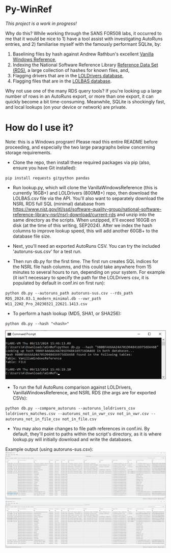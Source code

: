 # Py-WinRef
*This project is a work in progress!*

Why do this? While working through the SANS FOR508 labs, it occurred to me that it would be nice to 1) have a tool assist with investigating AutoRuns entries, and 2) familiarise myself with the famously performant SQLite, by:

1. Baselining files by hash against Andrew Rathbun's excellent [Vanilla Windows Reference](https://github.com/AndrewRathbun/VanillaWindowsReference),
2. Indexing the National Software Reference Library [Reference Data Set (RDS)](https://www.nist.gov/itl/ssd/software-quality-group/national-software-reference-library-nsrl/about-nsrl), a large collection of hashes for known files, and,
3. Flagging drivers that are in the [LOLDrivers database](https://www.loldrivers.io),
4. Flagging files that are in the [LOLBAS database](https://lolbas-project.github.io).

Why not use one of the many RDS query tools? If you're looking up a large number of rows in an AutoRuns export, or more than one export, it can quickly become a bit time-consuming. Meanwhile, SQLite is shockingly fast, and local lookups (on your device or network) are private.

# How do I use it?
Note: this is a Windows program! Please read this entire README before proceeding, and especially the two large paragraphs below concerning storage requirements.

- Clone the repo, then install these required packages via pip (also, ensure you have Git installed):

`pip install requests gitpython pandas`

- Run lookup.py, which will clone the VanillaWindowsReference (this is currently 16GB+) and LOLDrivers (800MB+) repo, then download the LOLBAS.csv file via the API. You'll also want to separately download the NSRL RDS full SQL (minimal) database from https://www.nist.gov/itl/ssd/software-quality-group/national-software-reference-library-nsrl/nsrl-download/current-rds and unzip into the same directory as the scripts. When unzipped, it'll exceed 160GB on disk (at the time of this writing, SEP2024). After we index the hash columns to improve lookup speed, this will add another 60GB+ to the database file size.

- Next, you'll need an exported AutoRuns CSV. You can try the included 'autoruns-sus.csv' for a test run.
- Then run db.py for the first time. The first run creates SQL indices for the NSRL file hash columns, and this could take anywhere from 15 minutes to several hours to run, depending on your system. For example (it isn't necessary to specify the path for the LOLDrivers csv, it is populated by default in conf.ini on first run):

`python db.py --autoruns_path autoruns-sus.csv --rds_path RDS_2024.03.1_modern_minimal.db --vwr_path W11_22H2_Pro_20230321_22621.1413.csv`

- To perform a hash lookup (MD5, SHA1, or SHA256):

`python db.py --hash "<hash>"`

![Screenshot](https://github.com/ksyeung/Py-WinRef/blob/main/hash_lookup.png?raw=true)

- To run the full AutoRuns comparison against LOLDrivers, VanillaWindowsReference, and NSRL RDS (the args are for exported CSVs):

`python db.py --compare_autoruns --autoruns_loldrivers_csv loldrivers_matches.csv --autoruns_not_in_vwr_csv not_in_vwr.csv --autoruns_not_in_file_csv not_in_file.csv`

- You may also make changes to file path references in conf.ini. By default, they'll point to paths within the script's directory, as it is where lookup.py will initially download and write the databases.

Example output (using autoruns-sus.csv):
![Screenshot](https://github.com/ksyeung/Py-WinRef/blob/main/not_in_rds.png?raw=true)
![Screenshot](https://github.com/ksyeung/Py-WinRef/blob/main/not_in_vwr.png?raw=true)
